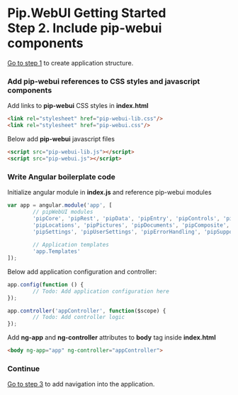 # Pip.WebUI Getting Started <br/> Step 2. Include pip-webui components

[Go to step 1](https://github.com/pip-webui/pip-webui-sample/blob/master/step1/) to create application structure.

### Add pip-webui references to CSS styles and javascript components

Add links to **pip-webui** CSS styles in **index.html**

```html 
<link rel="stylesheet" href="pip-webui-lib.css"/>
<link rel="stylesheet" href="pip-webui.css"/>
```

Below add **pip-webui** javascript files

```html
<script src="pip-webui-lib.js"></script>
<script src="pip-webui.js"></script>
```

### Write Angular boilerplate code

Initialize angular module in **index.js** and reference pip-webui modules

```javascript
var app = angular.module('app', [
        // pipWebUI modules
        'pipCore', 'pipRest', 'pipData', 'pipEntry', 'pipControls', 'pipLayout', 'pipNav',
        'pipLocations', 'pipPictures', 'pipDocuments', 'pipComposite', 'pipGuidance',
        'pipSettings', 'pipUserSettings', 'pipErrorHandling', 'pipSupport', 'pipHelp',
        
        // Application templates
        'app.Templates'
]);
```

Below add application configuration and controller:

```javascript
app.config(function () {
        // Todo: Add application configuration here     
});

app.controller('appController', function($scope) {
        // Todo: Add controller logic        
});
```

Add **ng-app** and **ng-controller** attributes to **body** tag inside **index.html**

```html
<body ng-app="app" ng-controller="appController">
```

### Continue

[Go to step 3](https://github.com/pip-webui/pip-webui-sample/blob/master/step3/) to add navigation into the application.
